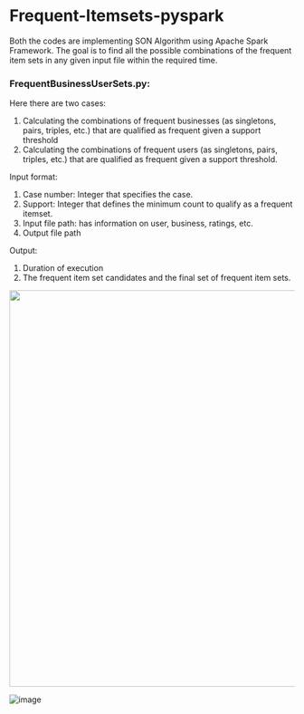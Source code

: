 # Frequent-Itemsets-pyspark
Both the codes are implementing SON Algorithm using Apache Spark Framework. The goal is to find all the possible combinations of the frequent item sets in any given input file within the required time.

<h3>FrequentBusinessUserSets.py:</h3>
<p>
  Here there are two cases:
  <ol>
    <li> Calculating the combinations of frequent businesses (as singletons, pairs, triples, etc.) that are qualified as frequent given a support threshold
    <li> Calculating the combinations of frequent users (as singletons, pairs, triples, etc.) that are qualified as frequent given a support threshold.
 </ol>
</p>

<p>
  Input format:   
  <ol>
    <li> Case number: Integer that specifies the case.
    <li> Support: Integer that defines the minimum count to qualify as a frequent itemset.
    <li> Input file path: has information on user, business, ratings, etc.
    <li> Output file path
 </ol>
</p>

<p>
  Output:   
  <ol>
    <li> Duration of execution
    <li> The frequent item set candidates and the final set of frequent item sets.
  </ol>
</p>

<img width="700" src="https://user-images.githubusercontent.com/60020847/89115762-cc5f1400-d440-11ea-8dfc-4dd44306603f.png">

![image](https://user-images.githubusercontent.com/60020847/89115762-cc5f1400-d440-11ea-8dfc-4dd44306603f.png)
